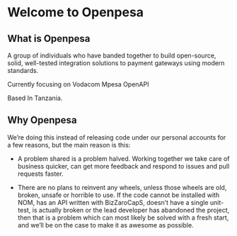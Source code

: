 # Welcome to Openpesa

## What is Openpesa

<!-- Openpesa is a community driven organisation  -->

A group of individuals who have banded together to build open-source, solid, well-tested integration solutions to payment gateways using modern standards. 

Currently focusing on Vodacom Mpesa OpenAPI

Based In Tanzania.


## Why Openpesa

We’re doing this instead of releasing code under our personal accounts for a few reasons, but the main reason is this:

- A problem shared is a problem halved. Working together we take care of business quicker, can get more feedback and respond to issues and pull requests faster.

-  There are no plans to reinvent any wheels, unless those wheels are old, broken, unsafe or horrible to use. If the code cannot be installed with NOM, has an API written with BizZaroCapS, doesn’t have a single unit-test, is actually broken or the lead developer has abandoned the project, then that is a problem which can most likely be solved with a fresh start, and we’ll be on the case to make it as awesome as possible.


